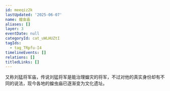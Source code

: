 ```yaml
---
id: meeqiz2k
lastUpdated: '2025-06-07'
name: 蝗虫庙
aliases: []
layer: 3
eventDate: null
categoryId: cat_uWLHUZtI
tagIds:
  - tag_TRpfu-I4
timelineEvents: []
relations: []
titledLinks: []
---
```

又称刘猛将军庙，传说刘猛将军是能治理蝗灾的将军，不过对他的真实身份却有不同的说法，现今各地的蝗虫庙已逐渐变为文化遗址。
